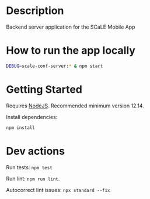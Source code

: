 # Description

Backend server application for the SCaLE Mobile App

# How to run the app locally

```bash
DEBUG=scale-conf-server:* & npm start
```

# Getting Started

Requires [NodeJS](https://nodejs.org/en/).  Recommended minimum version 12.14.

Install dependencies:

```bash
npm install
```

# Dev actions

Run tests: `npm test`

Run lint: `npm run lint`.

Autocorrect lint issues: `npx standard --fix`
